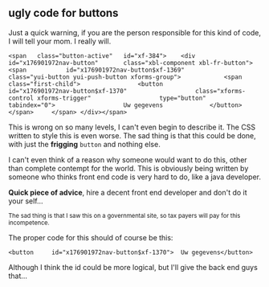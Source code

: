 <article><h2>ugly code for buttons</h2><p>Just a quick warning, if you are the person responsible for this kind of code, I will tell your mom. I really will.</p><pre><code>&#60;span 	class="button-active" 	id="xf-384"&#62;	&#60;div 		id="x176901972nav-button" 		class="xbl-component xbl-fr-button"&#62;		&#60;span 			id="x176901972nav-button$xf-1369" 			class="yui-button yui-push-button xforms-group"&#62;			&#60;span 				class="first-child"&#62;				&#60;button 					id="x176901972nav-button$xf-1370" 					class="xforms-control xforms-trigger" 					type="button" 					tabindex="0"&#62;					Uw gegevens				&#60;/button&#62;			&#60;/span&#62;		&#60;/span&#62;	&#60;/div&#62;&#60;/span&#62;</code></pre><p>This is wrong on so many levels, I can't even begin to describe it. The CSS written to style this is even worse. The sad thing is that this could be done, with just the <strong>frigging</strong> <code>button</code> and nothing else.</p><p>I can't even think of a reason why someone would want to do this, other than complete contempt for the world. This is obviously being written by someone who thinks front end code is very hard to do, like a java developer.</p><p><strong>Quick piece of advice</strong>, hire a decent front end developer and don't do it your self…</p><p><small>The sad thing is that I saw this on a governmental site, so tax payers will pay for this incompetence.</small></p><p>The proper code for this should of course be this:</p><pre><code>&#60;button 	id="x176901972nav-button$xf-1370"&#62;	Uw gegevens&#60;/button&#62;</code></pre><p data-twit="uglybuttons">Although I think the id could be more logical, but I'll give the back end guys that…</p></article>